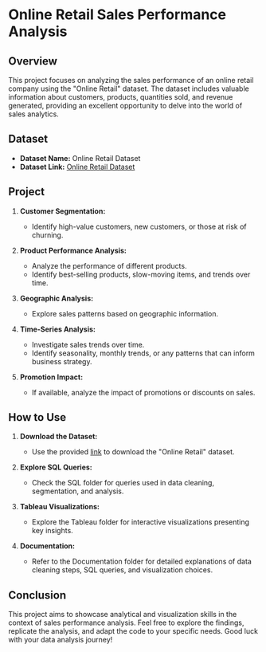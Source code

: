# Online Retail Sales Performance Analysis

## Overview

This project focuses on analyzing the sales performance of an online retail company using the "Online Retail" dataset. The dataset includes valuable information about customers, products, quantities sold, and revenue generated, providing an excellent opportunity to delve into the world of sales analytics.

## Dataset

- **Dataset Name:** Online Retail Dataset
- **Dataset Link:** [Online Retail Dataset](https://archive.ics.uci.edu/ml/datasets/online+retail)

## Project

1. **Customer Segmentation:**
   - Identify high-value customers, new customers, or those at risk of churning.

2. **Product Performance Analysis:**
   - Analyze the performance of different products.
   - Identify best-selling products, slow-moving items, and trends over time.

3. **Geographic Analysis:**
   - Explore sales patterns based on geographic information.

4. **Time-Series Analysis:**
   - Investigate sales trends over time.
   - Identify seasonality, monthly trends, or any patterns that can inform business strategy.

5. **Promotion Impact:**
   - If available, analyze the impact of promotions or discounts on sales.

## How to Use

1. **Download the Dataset:**
   - Use the provided [link](https://archive.ics.uci.edu/ml/datasets/online+retail) to download the "Online Retail" dataset.

2. **Explore SQL Queries:**
   - Check the SQL folder for queries used in data cleaning, segmentation, and analysis.

3. **Tableau Visualizations:**
   - Explore the Tableau folder for interactive visualizations presenting key insights.

4. **Documentation:**
   - Refer to the Documentation folder for detailed explanations of data cleaning steps, SQL queries, and visualization choices.

## Conclusion

This project aims to showcase analytical and visualization skills in the context of sales performance analysis. Feel free to explore the findings, replicate the analysis, and adapt the code to your specific needs. Good luck with your data analysis journey!

